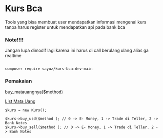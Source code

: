 <h1>Kurs Bca</h1>
<p>Tools yang bisa membuat user mendapatkan informasi mengenai kurs tanpa harus register untuk mendapatkan api pada bank bca</p>

<h3>Note!!!!</h3>
<p>Jangan lupa dimodif lagi karena ini harus di call berulang ulang alias ga realtime</p>

```

composer require sayuz/kurs-bca:dev-main

```

<h3>
  Pemakaian
  
</h3>
<p>buy_matauangnya($method)</p>
<a href="https://www.bca.co.id/id/informasi/kurs">List Mata Uang</a>


```
$kurs = new Kurs();

$kurs->buy_usd($method ); // 0 -> E- Money, 1 -> Trade di Teller, 2 -> Bank Notes
$kurs->buy_sell($method ); // 0 -> E- Money, 1 -> Trade di Teller, 2 -> Bank Notes


